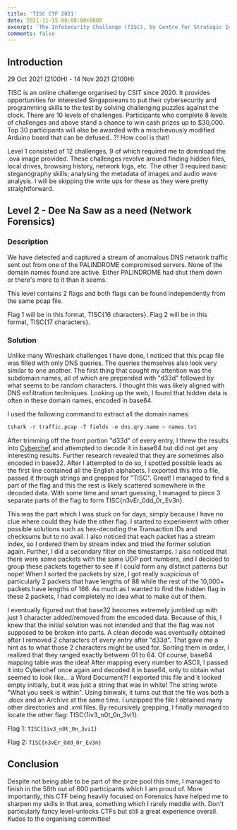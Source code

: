 ```yaml
---
title: 'TISC CTF 2021'
date: 2021-11-15 00:00:00+0800
excerpt: 'The InfoSecurity Challenge (TISC), by Centre for Strategic Infocomm Technologies (CSIT)'
comments: false
---
```

## Introduction
29 Oct 2021 (2100H) - 14 Nov 2021 (2100H)

TISC is an online challenge organised by CSIT since 2020. It provides opportunities for interested Singaporeans to put their cybersecurity and programming skills to the test by solving challenging puzzles against the clock. There are 10 levels of challenges. Participants who complete 8 levels of challenges and above stand a chance to win cash prizes up to $30,000. Top 30 participants will also be awarded with a mischievously modified Arduino board that can be defused...?! How cool is that!

Level 1 consisted of 12 challenges, 9 of which required me to download the .ova image provided. These challenges revolve around finding hidden files, local drives, browsing history, network logs, etc. The other 3 required basic steganography skills; analysing the metadata of images and audio wave analysis. I will be skipping the write ups for these as they were pretty straightforward.

## Level 2 - Dee Na Saw as a need (Network Forensics)
### Description
We have detected and captured a stream of anomalous DNS network traffic sent out from one of the PALINDROME compromised servers. None of the domain names found are active. Either PALINDROME had shut them down or there's more to it than it seems.

This level contains 2 flags and both flags can be found independently from the same pcap file.

Flag 1 will be in this format, TISC{16 characters}.
Flag 2 will be in this format, TISC{17 characters}.

### Solution
Unlike many Wireshark challenges I have done, I noticed that this pcap file was filled with only DNS queries. The queries themselves also look very similar to one another. The first thing that caught my attention was the subdomain names, all of which are prepended with "d33d" followed by what seems to be random characters. I thought this was likely aligned with DNS exfiltration techniques. Looking up the web, I found that hidden data is often in these domain names, encoded in base64.

I used the following command to extract all the domain names:

```python
tshark -r traffic.pcap -T fields -e dns.qry.name > names.txt
```

After trimming off the front portion "d33d" of every entry, I threw the results into [Cyberchef](https://gchq.github.io/CyberChef/) and attempted to decode it in base64 but did not get any interesting results. Further research revealed that they are sometimes also encoded in base32. After I attempted to do so, I spotted possible leads as the first line contained all the English alphabets. I exported this into a file, passed it through strings and grepped for "TISC". Great! I managed to find a part of the flag and this the rest is likely scattered somewhere in the decoded data. With some time and smart guessing, I managed to piece 3 separate parts of the flag to form TISC{n3vEr_0dd_0r_Ev3n}.

This was the part which I was stuck on for days, simply because I have no clue where could they hide the other flag. I started to experimemt with other possible solutions such as hex-decoding the Transaction IDs and checksums but to no avail. I also noticed that each packet has a stream index, so I ordered them by stream index and tried the former solution again. Further, I did a secondary filter on the timestamps. I also noticed that there were some packets with the same UDP port numbers, and I decided to group these packets together to see if I could form any distinct patterns but nope! When I sorted the packets by size, I got really suspicious of particularly 2 packets that have lengths of 88 while the rest of the 10,000+ packets have lengths of 166. As much as I wanted to find the hidden flag in these 2 packets, I had completely no idea what to make out of them.

I eventually figured out that base32 becomes extremely jumbled up with just 1 character added/removed from the encoded data. Because of this, I knew that the initial solution was not intended and that the flag was not supposed to be broken into parts. A clean decode was eventually obtained after I removed 2 characters of every entry after "d33d". That gave me a hint as to what those 2 characters might be used for. Sorting them in order, I realized that they ranged exactly between 01 to 64. Of course, base64 mapping table was the idea! After mapping every number to ASCII, I passed it into Cyberchef once again and decoded it in base64, only to obtain what seemed to look like... a Word Document?! I exported this file and it looked empty initially, but it was just a string that was in white! The string wrote "What you seek is within". Using binwalk, it turns out that the file was both a .docx and an Archive at the same time. I unzipped the file I obtained many other directories and .xml files. By recursively grepping, I finally managed to locate the other flag: TISC{1iv3_n0t_0n_3vi1}.

Flag 1: `TISC{1iv3_n0t_0n_3vi1}`

Flag 2: `TISC{n3vEr_0dd_0r_Ev3n}`

## Conclusion
Despite not being able to be part of the prize pool this time, I managed to finish in the 58th out of 600 participants which I am proud of. More importantly, this CTF being heavily focused on Forensics have helped me to sharpen my skills in that area, something which I rarely meddle with. Don't particularly fancy level-unlocks CTFs but still a great experience overall. Kudos to the organising committee!